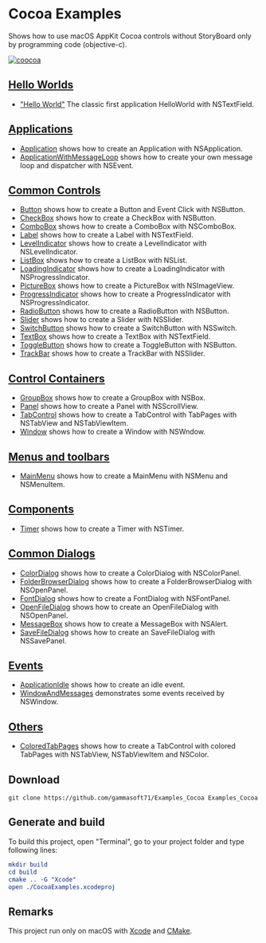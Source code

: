 
# Cocoa Examples

Shows how to use macOS AppKit Cocoa controls without StoryBoard only by programming code (objective-c).

[![coocoa](docs/Pictures/cocoa_header.png)](https://gammasoft71.wixsite.com/gammasoft/cocoa)

## [Hello Worlds](src/HelloWorlds)

* ["Hello World"](src/HelloWorlds/HelloWorld/README.md) The classic first application HelloWorld with NSTextField.

## [Applications](src/Applications)

* [Application](src/Applications/Application/README.md) shows how to create an Application with NSApplication.
* [ApplicationWithMessageLoop](src/Applications/ApplicationWithMessageLoop/README.md) shows how to create your own message loop and dispatcher with NSEvent.

## [Common Controls](src/CoommonControls)

* [Button](src/CommonControls/Button/README.md) shows how to create a Button and Event Click with NSButton.
* [CheckBox](src/CommonControls/CheckBox/README.md) shows how to create a CheckBox with NSButton.
* [ComboBox](src/CommonControls/ComboBox/README.md) shows how to create a ComboBox with NSComboBox.
* [Label](src/CommonControls/Label/README.md) shows how to create a Label with NSTextField.
* [LevelIndicator](src/CommonControls/LevelIndicator/README.md) shows how to create a LevelIndicator with NSLevelIndicator.
* [ListBox](src/CommonControls/ListBox/README.md) shows how to create a ListBox with NSList.
* [LoadingIndicator](src/CommonControls/LoadingIndicator/README.md) shows how to create a LoadingIndicator with NSProgressIndicator.
* [PictureBox](src/CommonControls/PictureBox/README.md) shows how to create a PictureBox with NSImageView.
* [ProgressIndicator](src/CommonControls/ProgressIndicator/README.md) shows how to create a ProgressIndicator with NSProgressIndicator.
* [RadioButton](src/CommonControls/RadioButton/README.md) shows how to create a RadioButton with NSButton.
* [Slider](src/CommonControls/Slider/README.md) shows how to create a Slider with NSSlider.
* [SwitchButton](src/CommonControls/SwitchButton/README.md) shows how to create a SwitchButton with NSSwitch.
* [TextBox](src/CommonControls/TextBox/README.md) shows how to create a TextBox with NSTextField.
* [ToggleButton](src/CommonControls/ToggleButton/README.md) shows how to create a ToggleButton with NSButton.
* [TrackBar](src/CommonControls/TrackBar/README.md) shows how to create a TrackBar with NSSlider.

## [Control Containers](src/ControlContainers)

* [GroupBox](src/ControlContainers/GroupBox/README.md) shows how to create a GroupBox with NSBox.
* [Panel](src/ControlContainers/Panel/README.md) shows how to create a Panel with NSScrollView.
* [TabControl](src/ControlContainers/TabControl/README.md) shows how to create a TabControl with TabPages with NSTabView and NSTabViewItem.
* [Window](src/ControlContainers/Window/README.md) shows how to create a Window with NSWndow.

## [Menus and toolbars](src/MenusAndTooolbars)

* [MainMenu](src/MenusAndToolbars/MainMenu/README.md) shows how to create a MainMenu with NSMenu and NSMenuItem.

## [Components](src/Components)

* [Timer](src/Components/Timer/README.md) shows how to create a Timer with NSTimer.

## [Common Dialogs](src/CommonDialogs)

* [ColorDialog](src/CommonDialogs/ColorDialog/README.md) shows how to create a ColorDialog with NSColorPanel.
* [FolderBrowserDialog](src/CommonDialogs/FolderBrowserDialog/README.md) shows how to create a FolderBrowserDialog with NSOpenPanel.
* [FontDialog](src/CommonDialogs/FontDialog/README.md) shows how to create a FontDialog with NSFontPanel.
* [OpenFileDialog](src/CommonDialogs/OpenFileDialog/README.md) shows how to create an OpenFileDialog with NSOpenPanel.
* [MessageBox](src/CommonDialogs/MessageBox/README.md) shows how to create a MessageBox with NSAlert.
* [SaveFileDialog](src/CommonDialogs/SaveFileDialog/README.md) shows how to create an SaveFileDialog with NSSavePanel.

## [Events](src/Events)

* [ApplicationIdle](src/Events/ApplicationIdle/README.md) shows how to create an idle event.
* [WindowAndMessages](src/Events/WindowAndMessages/README.md) demonstrates some events received by NSWindow.

## [Others](src/Others)

* [ColoredTabPages](src/Others/ColoredTabPages/README.md) shows how to create a TabControl with colored TabPages with NSTabView, NSTabViewItem and NSColor.

## Download

``` shell
git clone https://github.com/gammasoft71/Examples_Cocoa Examples_Cocoa
```

## Generate and build

To build this project, open "Terminal", go to your project folder and type following lines:

``` cmake
mkdir build
cd build
cmake .. -G "Xcode"
open ./CocoaExamples.xcodeproj
```


## Remarks

This project run only on macOS with [Xcode](https://developer.apple.com/xcode) and [CMake](https://cmake.org).
